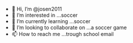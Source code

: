 - 👋 Hi, I’m @josen2011
- 👀 I’m interested in ...soccer
- 🌱 I’m currently learning ...soccer
- 💞️ I’m looking to collaborate on ...a soccer game
- 📫 How to reach me ...trough school email

<!---
josen2011/josen2011 is a ✨ special ✨ repository because its `README.md` (this file) appears on your GitHub profile.
You can click the Preview link to take a look at your changes.
--->
